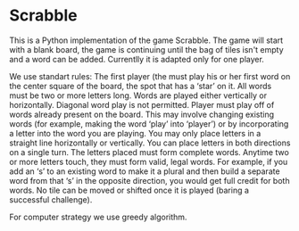 # Scrabble
This is a Python implementation of the game Scrabble.
The game will start with a blank board, the game is continuing until the bag of tiles isn't empty and a word can be added.
Currentlly it is adapted only for one player.

We use standart rules:
The first player (the  must play his or her first word on the center square of the board, the spot that has a ‘star’ on it. All words must be two or more letters long. Words are played either vertically or horizontally. Diagonal word play is not permitted.
Player must play off of words already present on the board. This may involve changing existing words (for example, making the word ‘play’ into ‘player’) or by incorporating a letter into the word you are playing. You may only place letters in a straight line horizontally or vertically. You can place letters in both directions on a single turn. The letters placed must form complete words. Anytime two or more letters touch, they must form valid, legal words. For example, if you add an ‘s’ to an existing word to make it a plural and then build a separate word from that ‘s’ in the opposite direction, you would get full credit for both words. No tile can be moved or shifted once it is played (baring a successful challenge). 

For computer strategy we use greedy algorithm.

